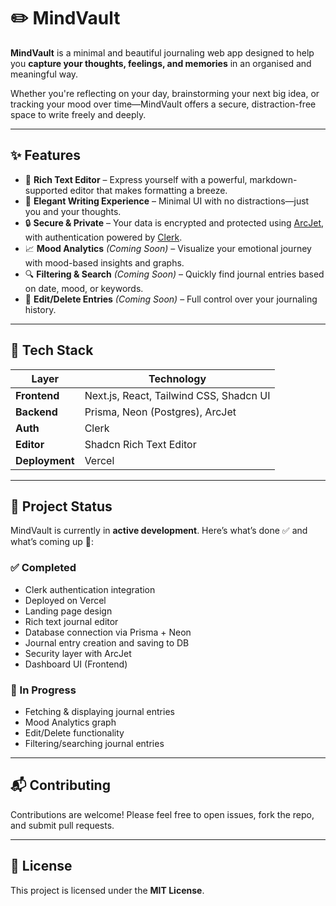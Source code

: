 #  ✏️ MindVault

**MindVault** is a minimal and beautiful journaling web app designed to help you **capture your thoughts, feelings, and memories** in an organised and meaningful way.

Whether you're reflecting on your day, brainstorming your next big idea, or tracking your mood over time—MindVault offers a secure, distraction-free space to write freely and deeply.

---

## ✨ Features

- 📝 **Rich Text Editor** – Express yourself with a powerful, markdown-supported editor that makes formatting a breeze.
- 🧘 **Elegant Writing Experience** – Minimal UI with no distractions—just you and your thoughts.
- 🔒 **Secure & Private** – Your data is encrypted and protected using [ArcJet](https://arcjet.com/), with authentication powered by [Clerk](https://clerk.dev/).
- 📈 **Mood Analytics** *(Coming Soon)* – Visualize your emotional journey with mood-based insights and graphs.
- 🔍 **Filtering & Search** *(Coming Soon)* – Quickly find journal entries based on date, mood, or keywords.
- 🧹 **Edit/Delete Entries** *(Coming Soon)* – Full control over your journaling history.

---

## 🧰 Tech Stack

| Layer        | Technology |
|-------------|------------|
| **Frontend** | Next.js, React, Tailwind CSS, Shadcn UI |
| **Backend**  | Prisma, Neon (Postgres), ArcJet |
| **Auth**     | Clerk |
| **Editor**   | Shadcn Rich Text Editor |
| **Deployment** | Vercel |

---

## 🚀 Project Status

MindVault is currently in **active development**. Here’s what’s done ✅ and what’s coming up 🔧:

### ✅ Completed

- Clerk authentication integration
- Deployed on Vercel
- Landing page design
- Rich text journal editor
- Database connection via Prisma + Neon
- Journal entry creation and saving to DB
- Security layer with ArcJet
- Dashboard UI (Frontend)

### 🔧 In Progress

- Fetching & displaying journal entries
- Mood Analytics graph 
- Edit/Delete functionality
- Filtering/searching journal entries

---


## 📬 Contributing

Contributions are welcome! Please feel free to open issues, fork the repo, and submit pull requests.

---

## 📄 License

This project is licensed under the **MIT License**.
